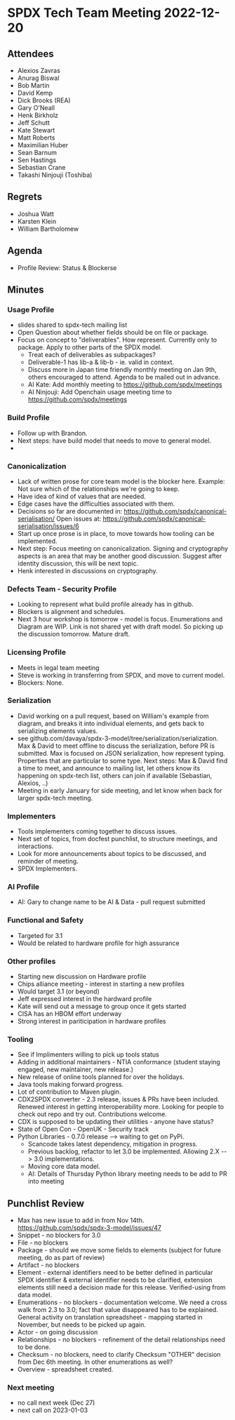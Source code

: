 # SPDX Tech Team Meeting 2022-12-20

## Attendees
* Alexios Zavras
* Anurag Biswal
* Bob Martin
* David Kemp
* Dick Brooks (REA)
* Gary O'Neall
* Henk Birkholz
* Jeff Schutt
* Kate Stewart
* Matt Roberts
* Maximilian Huber
* Sean Barnum
* Sen Hastings
* Sebastian Crane
* Takashi Ninjouji (Toshiba)

## Regrets
* Joshua Watt
* Karsten Klein
* William Bartholomew

## Agenda
* Profile Review:  Status & Blockerse


## Minutes
### Usage Profile
*  slides shared to spdx-tech mailing list 
* Open Question about whether fields should be on file or package.  
* Focus on concept to "deliverables".    How represent.   Currently only to package.   Apply to other parts of the SPDX model.    
   * Treat each of deliverables as subpackages?   
   * Deliverable-1 has lib-a & lib-b - ie. valid in context.  
   * Discuss more in Japan time friendly monthly meeting on Jan 9th,  others encouraged to attend.  Agenda to be mailed out in advance. 
   * AI Kate: Add monthly meeting to https://github.com/spdx/meetings
   * AI Ninjouji:  Add Openchain usage meeting time to https://github.com/spdx/meetings

### Build Profile 
* Follow up with Brandon.
* Next steps:  have build model that needs to move to general model. 
*   
### Canonicalization 
* Lack of written prose for core team model is the blocker here.   Example:  Not sure which of the relationships we're going to keep. 
* Have idea of kind of values that are needed. 
* Edge cases have the difficulties associated with them.   
* Decisions so far are documented in: https://github.com/spdx/canonical-serialisation/   Open issues at: https://github.com/spdx/canonical-serialisation/issues/6
* Start up once prose is in place, to move towards how tooling can be implemented.
* Next step:  Focus meeting on canonicalization.    Signing and cryptography aspects is an area that may be another good discussion.    Suggest after identity discussion, this will be next topic.   
* Henk interested in discussions on cryptography.

### Defects Team - Security Profile
* Looking to represent what build profile already has in github.
* Blockers is alignment and schedules.   
* Next 3 hour workshop is tomorrow - model is focus.   Enumerations and Diagram are WIP.   Link is not shared yet with draft model.   So picking up the discussion tomorrow.   Mature draft.     

### Licensing Profile
* Meets in legal team meeting
* Steve is working in transferring from SPDX, and move to current model. 
* Blockers:  None. 

### Serialization 
* David working on a pull request, based on William's example from diagram, and breaks it into individual elements, and gets back to serializing elements values.  
* see github.com/davaya/spdx-3-model/tree/serialization/serialization.   Max & David to meet offline to discuss the serialization, before PR is submitted.   Max is focused on JSON serialization, how represent typing.  Properties that are particular to some type.   Next steps:  Max & David find a time to meet, and announce to mailing list,  let others know its happening on spdx-tech list, others can join if available (Sebastian, Alexios, ..)
* Meeting in early January for side meeting, and let know when back for larger spdx-tech meeting.
    
### Implementers
* Tools implementers coming together to discuss issues. 
* Next set of topics, from docfest punchlist, to structure meetings, and interactions. 
* Look for more announcements about topics to be discussed, and reminder of meeting.
* SPDX Implementers. 

###  AI Profile
* AI:  Gary to change name to be AI & Data - pull request submitted
   
### Functional and Safety
* Targeted for 3.1
* Would be related to hardware profile for high assurance

### Other profiles
* Starting new discussion on Hardware profile
* Chips alliance meeting - interest in starting a new profiles
* Would target 3.1 (or beyond)
* Jeff expressed interest in the hardward profile
* Kate will send out a message to group once it gets started
* CISA has an HBOM effort underway
* Strong interest in pariticipation in hardware profiles

### Tooling
* See if Implimenters willing to pick up tools status
* Adding in additional maintainers - NTIA conformance (student staying engaged, new maintainer, new release.)
* New release of online tools planned for over the holidays.
* Java tools making forward progress.
* Lot of contribution to Maven plugin.
* CDX2SPDX converter - 2.3 release, issues & PRs have been included.   Renewed interest in getting interoperability more.   Looking for people to check out repo and try out.    Contributions welcome. 
* CDX is supposed to be updating their utilities - anyone have status? 
* State of Open Con - OpenUK - Security track 
* Python Libraries - 0.7.0 release --> waiting to get on PyPi.    
  * Scancode takes latest dependency, mitigation in progress.    
  * Previous backlog,  refactor to let 3.0 be implemented.  Allowing 2.X --> 3.0 implementations.   
  * Moving core data model.    
  * AI:  Details of Thursday Python library meeting needs to be add to PR into meeting
      
## Punchlist Review
  * Max has new issue to add in from Nov 14th.  https://github.com/spdx/spdx-3-model/issues/47
  * Snippet - no blockers for 3.0 
  * File - no blockers 
  * Package - should we move some fields to elements (subject for future meeting, do as part of review)
  * Artifact - no blockers
  * Element - external identifiers need to be better defined in particular SPDX identifier & external identifier needs to be clarified,   extension elements still need a decision made for this release.   Verified-using from data model. 
  * Enumerations - no blockers - documentation welcome.   We need a cross walk from 2.3 to 3.0;  fact that value disappeared has to be explained.   General activity on translation spreadsheet - mapping started in November, but needs to be picked up again. 
  * Actor  - on going discussion
  * Relationships - no blockers - refinement of the detail relationships need to be done.
  * Checksum - no blockers,  need to clarify Checksum "OTHER" decision from Dec 6th meeting.  In other enumerations as well?  
  * Overview - spreadsheet created.

### Next meeting
  * no call next week (Dec 27)
  * next call on 2023-01-03
